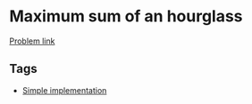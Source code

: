 # Maximum sum of an hourglass

[Problem link](https://leetcode.com/problems/maximum-sum-of-an-hourglass/)

## Tags

* [Simple implementation](/README.md#Simple_implementation)
